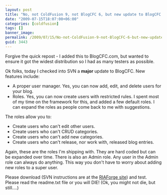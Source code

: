 ```yaml
---
layout: post
title: "No, not ColdFusion 9, not BlogCFC 6, but new update to BlogCFC 5"
date: "2009-07-15T18:07:00+06:00"
categories: [coldfusion]
tags: []
banner_image: 
permalink: /2009/07/15/No-not-ColdFusion-9-not-BlogCFC-6-but-new-update-to-BlogCFC-5
guid: 3443
---
```


Forgive the quick repost - I added this to BlogCFC.com, but wanted to ensure it got the widest distribution so I had as many testers as possible.

Ok folks, today I checked into SVN a <b>major</b> update to BlogCFC. New features include:

<ul>
<li>A proper user manager. Yes, you can now add, edit, and delete users for your blog.
<li>Roles. Yes, you can now create users with restricted rules. I spent most of my time on the framework for this, and added a few default roles. I can expand the roles as people come back to me with suggestions.
</ul>

The roles allow you to:

<ul>
<li>Create users who can't edit other users.
<li>Create users who can't CRUD categories.
<li>Create users who can't add new categories.
<li>Create users who can't release, nor work with, released blog entries.
</ul>

Again, these are the roles I'm shipping with. They are hard coded but can be expanded over time. There is also an Admin role. Any user in the Admin role can always do anything. This way you don't have to worry about adding new roles to a super user.

Please download (SVN instructions are at the <a href="http://blogcfc.riaforge.org">RIAForge site</a>) and test. Please read the readme.txt file or you will DIE! (Ok, you might not die, but still....)